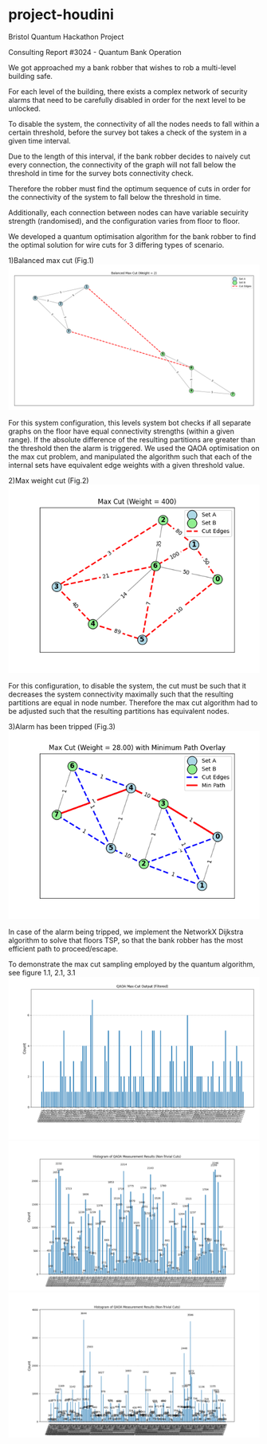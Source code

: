 # project-houdini
Bristol Quantum Hackathon Project



Consulting Report #3024 - Quantum Bank Operation


We got approached my a bank robber that wishes to rob a multi-level building safe.

For each level of the building, there exists a complex network of security alarms that need to be carefully disabled in order for the next level to be unlocked.

To disable the system, the connectivity of all the nodes needs to fall within a certain threshold, before the survey bot takes a check of the system in a given time interval.

Due to the length of this interval, if the bank robber decides to naively cut every connection, the connectivity of the graph will not fall below the threshold in time for the survey bots connectivity check.

Therefore the robber must find the optimum sequence of cuts in order for the connectivity of the system to fall below the threshold in time.

Additionally, each connection between nodes can have variable secuirity strength (randomised), and the configuration varies from floor to floor.

We developed a quantum optimisation algorithm for the bank robber to find the optimal solution for wire cuts for 3 differing types of scenario.

1)Balanced max cut (Fig.1)  
![Fig 1](Figure_1.png)


For this system configuration, this levels system bot checks if all separate graphs on the floor have equal connectivity strengths (within a given range). If the absolute difference of the resulting partitions are greater than the threshold then the alarm is triggered. We used the QAOA optimisation on the max cut problem, and manipulated the algorithm such that each of the internal sets have equivalent edge weights with a given threshold value. 

2)Max weight cut (Fig.2)  
![Fig 2](Figure_2.png)

For this  configuration, to disable the system, the cut must be such that it decreases the system connectivity maximally such that the resulting partitions are equal in node number.  Therefore the max cut algorithm had to be adjusted such that the resulting partitions has equivalent nodes.

3)Alarm has been tripped (Fig.3)  
![Fig 3](Figure_3.png)

In case of the alarm being tripped, we implement the NetworkX Dijkstra algorithm to solve that floors TSP, so that the bank robber has the most efficient path to proceed/escape.


To demonstrate the max cut sampling employed by the quantum algorithm, see figure 1.1, 2.1, 3.1
![Fig 1.1](Figure_1.1.png)  
![Fig 2.1](Figure_2.1.png)  
![Fig 3.1](Figure_3.1.png)  
